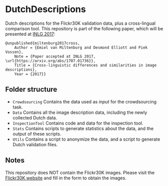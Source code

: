 # DutchDescriptions
Dutch descriptions for the Flickr30K validation data, plus a cross-lingual comparison tool.
This repository is part of the following paper, which will be presented at
[INLG 2017](https://eventos.citius.usc.es/inlg2017/index):

```
@unpublished{miltenburg2017cross,
	Author = {Emiel van Miltenburg and Desmond Elliott and Piek Vossen},
	Note = {Paper accepted at INLG 2017, \url{https://arxiv.org/abs/1707.01736}},
	Title = {Cross-linguistic differences and similarities in image descriptions},
	Year = {2017}}
```



## Folder structure

* `Crowdsourcing` Contains the data used as *input* for the crowdsourcing task.
* `Data` Contains all the image description data, including the newly collected Dutch data.
* `InspectionTool` Contains code and data for the inspection tool.
* `Stats` Contains scripts to generate statistics about the data, and the output of these scripts.
* `Utils` Contains a script to anonymize the data, and a script to generate Dutch validation files.

## Notes

This repository does NOT contain the Flickr30K images. Please visit the
[Flickr30K website](http://shannon.cs.illinois.edu/DenotationGraph/) and fill in
the form to obtain the images.

